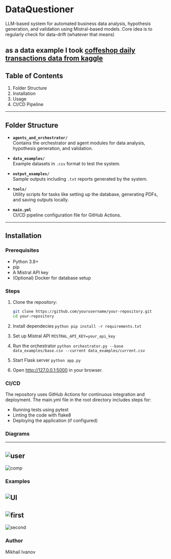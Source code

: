 # DataQuestioner


LLM-based system for automated business data analysis, hypothesis generation, and validation using Mistral-based models.
Core idea is to regularly check for data-drift (whatever that means)

as a data example I took [coffeshop daily transactions data from kaggle](https://www.kaggle.com/datasets/agungpambudi/trends-product-coffee-shop-sales-revenue-dataset)
---

## Table of Contents

1. Folder Structure
2. Installation
3. Usage
4. CI/CD Pipeline


---

## Folder Structure

- **`agents_and_orchestrator/`**  
  Contains the orchestrator and agent modules for data analysis, hypothesis generation, and validation.  

- **`data_examples/`**  
  Example datasets in `.csv` format to test the system.  

- **`output_examples/`**  
  Sample outputs including `.txt` reports generated by the system.  

- **`tools/`**  
  Utility scripts for tasks like setting up the database, generating PDFs, and saving outputs locally.  

- **`main.yml`**  
  CI/CD pipeline configuration file for GitHub Actions.  

---

## Installation

### Prerequisites

- Python 3.8+
- pip
- A Mistral API key
- (Optional) Docker for database setup

### Steps

1. Clone the repository:
   ```bash
   git clone https://github.com/yourusername/your-repository.git
   cd your-repository

2. Install dependecies
```python pip install -r requirements.txt```

3. Set up Mistral API
```MISTRAL_API_KEY=your_api_key```

4. Run the orchestrator
   ```python orchestrator.py --base data_examples/base.csv --current data_examples/current.csv```

6. Start Flask server
   ``python app.py``
7. Open http://127.0.0.1:5000 in your browser.

### CI/CD
The repository uses GitHub Actions for continuous integration and deployment. The main.yml file in the root directory includes steps for:

- Running tests using pytest
- Linting the code with flake8
- Deploying the application (if configured)

### Diagrams
---
![user](./imgs/user_story.png)
---
![comp](./imgs/components.png)


### Examples
![UI](./imgs/ui.png)
---
![first](./imgs/agents1.png)
---
![second](./imgs/agents2.png)

### Author
Mikhail Ivanov

